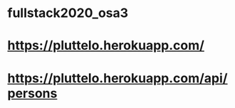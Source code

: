 # fullstack2020_osa3

# https://pluttelo.herokuapp.com/
# https://pluttelo.herokuapp.com/api/persons
